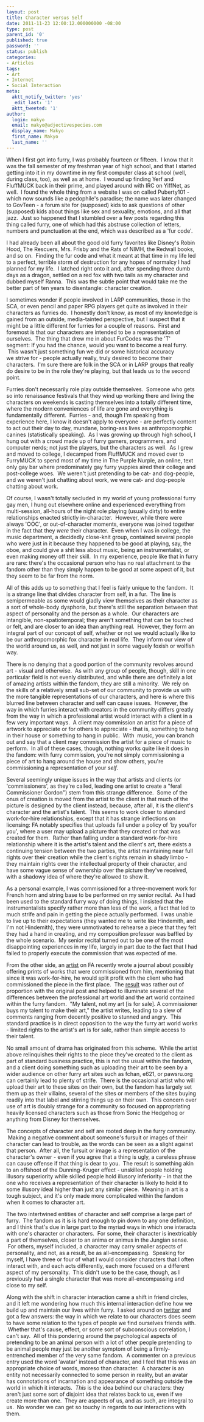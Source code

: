 ```yaml
---
layout: post
title: Character versus Self
date: 2011-11-23 12:00:12.000000000 -08:00
type: post
parent_id: '0'
published: true
password: ''
status: publish
categories:
- Articles
tags:
- Art
- Internet
- Social Interaction
meta:
  aktt_notify_twitter: 'yes'
  _edit_last: '1'
  aktt_tweeted: '1'
author:
  login: makyo
  email: makyo@adjectivespecies.com
  display_name: Makyo
  first_name: Makyo
  last_name: ''
---
```

<p>When I first got into furry, I was probably fourteen or fifteen.  I know that it was the fall semester of my freshman year of high school, and that I started getting into it in my downtime in my first computer class at school (well, during class, too), as well as at home.  I wound up finding Yerf and FluffMUCK back in their prime, and played around with IRC on YiffNet, as well.  I found the whole thing from a website I was on called Puberty101 - which now sounds like a pedophile's paradise; the name was later changed to GovTeen - a forum site for (supposed) kids to ask questions of other (supposed) kids about things like sex and sexuality, emotions, and all that jazz.  Just so happened that I stumbled over a few posts regarding this thing called furry, one of which had this abstruse collection of letters, numbers and punctuation at the end, which was described as a 'fur code'.</p>
<!--more-->
<p>I had already been all about the good old furry favorites like Disney's Robin Hood, The Rescuers, Mrs. Frisby and the Rats of NIMH, the Redwall books, and so on.  Finding the fur code and what it meant at that time in my life led to a perfect, terrible storm of destruction for any hopes of normalcy I had planned for my life.  I latched right onto it and, after spending three dumb days as a dragon, settled on a red fox with two tails as my character and dubbed myself Ranna.  This was the subtle point that would take me the better part of ten years to disentangle: character creation.</p>
<p>I sometimes wonder if people involved in LARP communities, those in the SCA, or even pencil and paper RPG players get quite as involved in their characters as furries do.  I honestly don't know, as most of my knowledge is gained from an outside, media-tainted perspective, but I suspect that it might be a little different for furries for a couple of reasons.  First and foremost is that our characters are intended to be a representation of ourselves.  The thing that drew me in about FurCodes was the 'T' segment: If you had the chance, would you want to become a real furry.  This wasn't just something fun we did or some historical accuracy we strive for - people actually really, truly desired to become their characters.  I'm sure there are folk in the SCA or in LARP groups that really do desire to be in the role they're playing, but that leads us to the second point.</p>
<p>Furries don't necessarily role play outside themselves.  Someone who gets so into renaissance festivals that they wind up working there and living the characters on weekends is casting themselves into a totally different time, where the modern conveniences of life are gone and everything is fundamentally different.  Furries - and, though I'm speaking from experience here, I know it doesn't apply to everyone - are perfectly content to act out their day to day, mundane, boring-ass lives as anthropomorphic canines (statistically speaking).  As I was growing up through high school, I hung out with a crowd made up of furry gamers, programmers, and computer nerds; not just the players, but the characters as well.  As I grew and moved to college, I decamped from FluffMUCK and moved over to FurryMUCK to spend most of my time in The Purple Nurple, an online, text only gay bar where predominately gay furry yuppies aired their college and post-college woes.  We weren't just pretending to be cat- and dog-people, and we weren't just chatting about work, we were cat- and dog-people chatting about work.</p>
<p>Of course, I wasn't totally secluded in my world of young professional furry gay men, I hung out elsewhere online and experienced everything from multi-session, all-hours of the night role playing (usually dirty) to entire relationships enacted strictly in-character.  However, while there were always 'OOC', or out-of-character moments, everyone was joined together in the fact that they <em>were</em> their character.  Even when I was in college, the music department, a decidedly close-knit group, contained several people who were just in it because they happened to be good at playing, say, the oboe, and could give a shit less about music, being an instrumentalist, or even making money off their skill.  In my experience, people like that in furry are rare: there's the occasional person who has no real attachment to the fandom other than they simply happen to be good at some aspect of it, but they seem to be far from the norm.</p>
<p>All of this adds up to something that I feel is fairly unique to the fandom.  It is a strange line that divides character from self, in a fur.  The line is semipermeable as some would gladly view themselves as their character as a sort of whole-body dysphoria, but there's still the separation between that aspect of personality and the person as a whole.  Our characters are intangible, non-spatiotemporal; they aren't something that can be touched or felt, and are closer to an idea than anything real.  However, they form an integral part of our concept of self, whether or not we would actually like to be our anthropomorphic fox character in real life.  They inform our view of the world around us, as well, and not just in some vaguely foxish or wolfish way.</p>
<p>There is no denying that a good portion of the community revolves around art - visual and otherwise.  As with any group of people, though, skill in one particular field is not evenly distributed, and while there are definitely a lot of amazing artists within the fandom, they are still a minority.  We rely on the skills of a relatively small sub-set of our community to provide us with the more tangible representations of our characters, and here is where this blurred line between character and self can cause issues.  However, the way in which furries interact with creators in the community differs greatly from the way in which a professional artist would interact with a client in a few very important ways.  A client may commission an artist for a piece of artwork to appreciate or for others to appreciate - that is, something to hang in their house or something to hang in public.  With  music, you can branch out and say that a client may commission the artist for a piece of music to perform.  In all of these cases, though, nothing works quite like it does in the fandom: with furry commission, you're not simply commissioning a piece of art to hang around the house and show others, you're commissioning a representation of your <em>self</em>.</p>
<p>Several seemingly unique issues in the way that artists and clients (or 'commissioners', as they're called, leading one artist to create a "feral Commissioner Gordon") stem from this strange difference.  Some of the onus of creation is moved from the artist to the client in that much of the picture is designed by the client instead, because, after all, it is the client's character and the artist's talent.  This seems to work closer to standard work-for-hire relationships, except that it has strange inflections on licensing: FA notably specifies that uploads fall under a policy of 'by you/for you', where a user may upload a picture that they created or that was created for them.  Rather than falling under a standard work-for-hire relationship where it is the artist's talent and the client's art, there exists a continuing tension between the two parties, the artist maintaining near full rights over their creation while the client's rights remain in shady limbo - they maintain rights over the intellectual property of their character, and have some vague sense of ownership over the picture they've received, with a shadowy idea of where they're allowed to show it.</p>
<p>As a personal example, I was commissioned for a three-movement work for French horn and string base to be performed on my senior recital.  As I had been used to the standard furry way of doing things, I insisted that the instrumentalists specify rather more than less of the work, a fact that led to much strife and pain in getting the piece actually performed.  I was unable to live up to their expectations (they wanted me to write like Hindemith, and I'm not Hindemith), they were unmotivated to rehearse a piece that they felt they had a hand in creating, and my composition professor was baffled by the whole scenario.  My senior recital turned out to be one of the most disappointing experiences in my life, largely in part due to the fact that I had failed to properly execute the commission that was expected of me.</p>
<p>From the other side, an <a href="http://www.furaffinity.net/user/pseudomanitou">artist</a> on FA recently wrote a journal about possibly offering prints of works that were commissioned from him, mentioning that since it was work-for-hire, he would split profit with the client who had commissioned the piece in the first place.  The <a href="http://www.furaffinity.net/journal/2840110/">result</a> was rather out of proportion with the original post and helped to illuminate several of the differences between the professional art world and the art world contained within the furry fandom.  "My talent, not my art [is for sale]. A commissioner buys my talent to make their art," the artist writes, leading to a slew of comments ranging from decently positive to stunned and angry.  This standard practice is in direct opposition to the way the furry art world works - limited rights to the artist's art is for sale, rather than simple access to their talent.</p>
<p>No small amount of drama has originated from this scheme.  While the artist above relinquishes their rights to the piece they've created to the client as part of standard business practice, this is not the usual within the fandom, and a client doing something such as uploading their art to be seen by a wider audience on other furry art sites such as fchan, e621, or pawsru.org can certainly lead to plenty of strife.  There is the occasional artist who will upload their art to these sites on their own, but the fandom has largely set them up as their villains, several of the sites or members of the sites buying readily into that label and stirring things up on their own.  This concern over use of art is doubly strange for a community so focused on appropriating heavily licensed characters such as those from Sonic the Hedgehog or anything from Disney for themselves.</p>
<p>The concepts of character and self are rooted deep in the furry community.  Making a negative comment about someone's fursuit or images of their character can lead to trouble, as the words can be seen as a slight against that person.  After all, the fursuit or image is a representation of the character's owner - even if you agree that a thing is ugly, a careless phrase can cause offense if that thing is dear to you.  The result is something akin to an offshoot of the Dunning-Kruger effect - unskilled people holding illusory superiority while skilled people hold illusory inferiority - in that the one who receives a representation of their character is likely to hold it to some illusory ideal higher than just any similar piece.  Meaning in art is a tough subject, and it's only made more complicated within the fandom when it comes to character art.</p>
<p>The two intertwined entities of character and self comprise a large part of furry.  The fandom as it is is hard enough to pin down to any one definition, and I think that's due in large part to the myriad ways in which one interacts with one's character or characters.  For some, their character is inextricably a part of themselves, closer to an anima or animus in the Jungian sense.  For others, myself included, a character may carry smaller aspects of personality, and not, as a result, be as all-encompassing.  Speaking for myself, I have three or four of what I would consider characters that I often interact with, and each acts differently, each more focused on a different aspect of my personality.  This didn't use to be the case, though, as I previously had a single character that was more all-encompassing and close to my self.</p>
<p>Along with the shift in character interaction came a shift in friend circles, and it left me wondering how much this internal interaction define how we build up and maintain our lives within furry.  I asked around on <a href="http://twitter.com/adjspecies">twitter</a> and got a few answers: the way in which we relate to our characters does seem to have some relation to the types of people we find ourselves friends with.  Whether that's cause, effect, or some sort of subconscious correlation, I can't say.  All of this pondering around the psychological aspects of pretending to be an animal person with a lot of other people pretending to be animal people may just be another symptom of being a firmly-entrenched member of the very same fandom.  A commenter on a previous entry used the word 'avatar' instead of character, and I feel that this was an appropriate choice of words, moreso than character.  A character is an entity not necessarily connected to some person in reality, but an avatar has connotations of incarnation and appearance of something outside the world in which it interacts.  <em>This</em> is the idea behind our characters: they aren't just some sort of disjoint idea that relates back to us, even if we create more than one.  They are aspects of us, and as such, are integral to us.  No wonder we can get so touchy in regards to our interactions with them.</p>



